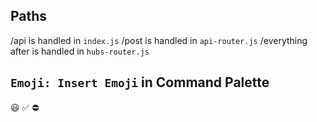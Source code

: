 ## Paths

/api is handled in `index.js`
    /post is handled in `api-router.js`
        /everything after is handled in `hubs-router.js`

## `Emoji: Insert Emoji` in Command Palette
😃
✅
⛔

